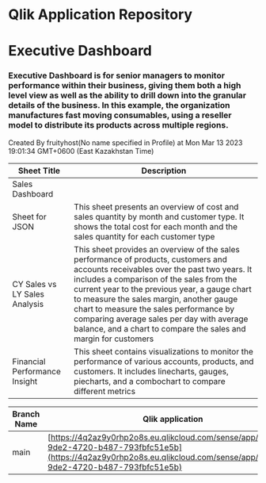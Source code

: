 # Qlik Application Repository 
# Executive Dashboard
### Executive Dashboard is for senior managers to monitor performance within their business, giving them both a high level view as well as the ability to drill down into the granular details of the business. In this example, the organization manufactures fast moving consumables, using a reseller model to distribute its products across multiple regions.
Created By fruityhost(No name specified in Profile) at Mon Mar 13 2023 19:01:34 GMT+0600 (East Kazakhstan Time)




Sheet Title | Description
------------ | -------------
Sales Dashboard|
Sheet for JSON|This sheet presents an overview of cost and sales quantity by month and customer type. It shows the total cost for each month and the sales quantity for each customer type
CY Sales vs LY Sales Analysis|This sheet provides an overview of the sales performance of products, customers and accounts receivables over the past two years. It includes a comparison of the sales from the current year to the previous year, a gauge chart to measure the sales margin, another gauge chart to measure the sales performance by comparing average sales per day with average balance, and a chart to compare the sales and margin for customers
Financial Performance Insight|This sheet contains visualizations to monitor the performance of various accounts, products, and customers. It includes linecharts, gauges, piecharts, and a combochart to compare different metrics



Branch Name|Qlik application
---|---
main|[https://4q2az9y0rhp2o8s.eu.qlikcloud.com/sense/app/6c3afe5f-9de2-4720-b487-793fbfc51e5b](https://4q2az9y0rhp2o8s.eu.qlikcloud.com/sense/app/6c3afe5f-9de2-4720-b487-793fbfc51e5b)